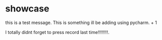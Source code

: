 # showcase

this is a test message.
This is something ill be adding using pycharm. + 1

I totally didnt forget to press record last time!!!!!!!!.
